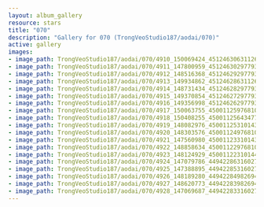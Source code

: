```yaml
---
layout: album_gallery
resource: stars
title: "070"
description: "Gallery for 070 (TrongVeoStudio187/aodai/070)"
active: gallery
images:
- image_path: TrongVeoStudio187/aodai/070/4910_150069424_451246306311265_7977552971833783879_n.jpg
- image_path: TrongVeoStudio187/aodai/070/4911_147800959_451246302977932_6757776034684381891_n.jpg
- image_path: TrongVeoStudio187/aodai/070/4912_148516368_451246292977933_8996135395631727188_n.jpg
- image_path: TrongVeoStudio187/aodai/070/4913_149934862_451246286311267_5853424584480700021_n.jpg
- image_path: TrongVeoStudio187/aodai/070/4914_148731434_451246282977934_5597458499339955102_n.jpg
- image_path: TrongVeoStudio187/aodai/070/4915_149370854_451246272977935_1796154357254477393_n.jpg
- image_path: TrongVeoStudio187/aodai/070/4916_149356998_451246262977936_7272358405067315832_n.jpg
- image_path: TrongVeoStudio187/aodai/070/4917_150063755_450011259768103_8759369915273380694_n.jpg
- image_path: TrongVeoStudio187/aodai/070/4918_150408255_450011256434770_3232951314917114565_n.jpg
- image_path: TrongVeoStudio187/aodai/070/4919_148082976_450011253101437_4521900203416356730_n.jpg
- image_path: TrongVeoStudio187/aodai/070/4920_148303576_450011249768104_4517788115089958019_n.jpg
- image_path: TrongVeoStudio187/aodai/070/4921_147560980_450011233101439_7447994961395067792_n.jpg
- image_path: TrongVeoStudio187/aodai/070/4922_148858634_450011229768106_7680123950699119725_n.jpg
- image_path: TrongVeoStudio187/aodai/070/4923_148124929_450011223101440_5286762742529943601_n.jpg
- image_path: TrongVeoStudio187/aodai/070/4924_147079786_449422863160276_2813306712894023057_n.jpg
- image_path: TrongVeoStudio187/aodai/070/4925_147388895_449422853160277_3396536797410180778_n.jpg
- image_path: TrongVeoStudio187/aodai/070/4926_148189280_449422849826944_5431788225777268026_n.jpg
- image_path: TrongVeoStudio187/aodai/070/4927_148620773_449422839826945_8270201358547520289_n.jpg
- image_path: TrongVeoStudio187/aodai/070/4928_147069687_449422833160279_6750349759348819107_n.jpg
---
```

